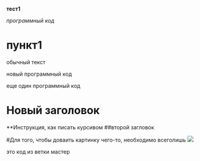 **тест1**

*программный код*

# пункт1

обычный текст

новый программный код

еще один программный код
# Новый заголовок
**Инструкция, как писать курсивом
##второй загловок

#Для того, чтобы доваить картинку чего-то, необходимо всеголишь ![](%D0%A7%D1%82%D0%BE_%D1%82%D0%BE.png)

это код из ветки мастер